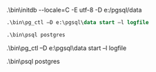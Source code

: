 .\bin\initdb --locale=C -E utf-8 -D e:/pgsql/data



```sql
.\bin\pg_ctl –D e:\pgsql\data start –l logfile

.\bin\psql postgres
```

.\bin\pg_ctl –D e:\pgsql\data start –l logfile

.\bin\psql postgres